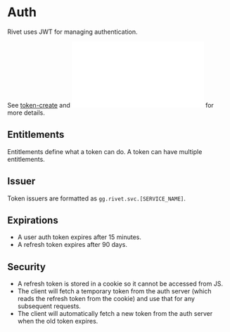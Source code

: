 # Auth

Rivet uses JWT for managing authentication.

See [token-create](/svc/token-create/src/main.rs) and ![auth.rs](/svc/api-auth/src/route/auth.rs) for more details.

## Entitlements

Entitlements define what a token can do. A token can have multiple entitlements.

## Issuer

Token issuers are formatted as `gg.rivet.svc.[SERVICE_NAME]`.

## Expirations

-   A user auth token expires after 15 minutes.
-   A refresh token expires after 90 days.

## Security

-   A refresh token is stored in a cookie so it cannot be accessed from JS.
-   The client will fetch a temporary token from the auth server (which reads the refresh token from the cookie) and use that for any subsequent requests.
-   The client will automatically fetch a new token from the auth server when the old token expires.
